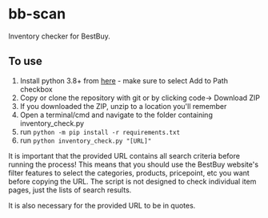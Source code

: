 # bb-scan
Inventory checker for BestBuy.

## To use

1. Install python 3.8+ from [here](https://www.python.org/downloads/release/python-380/) - make sure to select Add to Path checkbox
2. Copy or clone the repository with git or by clicking code-> Download ZIP
3. If you downloaded the ZIP, unzip to a location you'll remember
4. Open a terminal/cmd and navigate to the folder containing inventory_check.py
5. run `python -m pip install -r requirements.txt`
6. run `python inventory_check.py "[URL]"`

It is important that the provided URL contains all search criteria before running the process! This means that you should use the BestBuy website's filter features to select the categories, products, pricepoint, etc you want before copying the URL. The script is not designed to check individual item pages, just the lists of search results.

It is also necessary for the provided URL to be in quotes.
